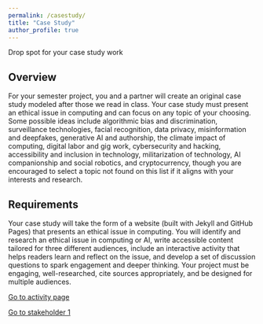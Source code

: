 ```yaml
---
permalink: /casestudy/
title: "Case Study"
author_profile: true
---
```


Drop spot for your case study work

## Overview

For your semester project, you and a partner will create an original case study
modeled after those we read in class. Your case study must present an ethical issue in computing and can focus on any topic of your choosing. Some possible ideas include algorithmic bias and discrimination, surveillance technologies, facial recognition, data privacy, misinformation and deepfakes, generative AI and authorship, the climate impact of computing, digital labor and gig work, cybersecurity and hacking, accessibility and inclusion in technology, militarization of technology, AI companionship and social robotics, and cryptocurrency, though you are encouraged to select a topic not found on this list if it aligns with your interests and research.

## Requirements

Your case study will take the form of a website (built with Jekyll and GitHub Pages) that presents an ethical issue in computing. You will identify and research an ethical issue in computing or AI, write accessible content tailored for three different audiences, include an interactive activity that helps readers learn and reflect on the issue, and develop a set of discussion questions to spark engagement and deeper thinking. Your project must be engaging, well-researched, cite sources appropriately, and be designed for multiple audiences.

[Go to activity page](ethics_fall2025/casestudy/activity/)

[Go to stakeholder 1](ethics_fall2025/casestudy/stakeholder1/)